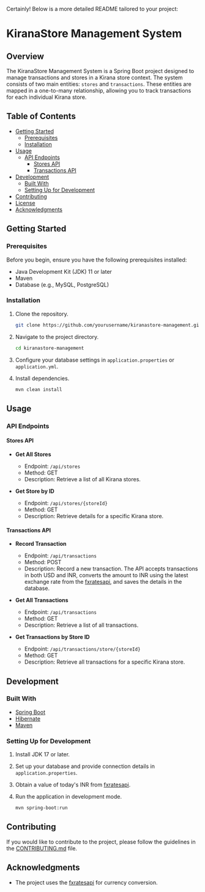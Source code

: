 Certainly! Below is a more detailed README tailored to your project:

# KiranaStore Management System

## Overview

The KiranaStore Management System is a Spring Boot project designed to manage transactions and stores in a Kirana store context. The system consists of two main entities: `stores` and `transactions`. These entities are mapped in a one-to-many relationship, allowing you to track transactions for each individual Kirana store.

## Table of Contents

- [Getting Started](#getting-started)
  - [Prerequisites](#prerequisites)
  - [Installation](#installation)
- [Usage](#usage)
  - [API Endpoints](#api-endpoints)
    - [Stores API](#stores-api)
    - [Transactions API](#transactions-api)
- [Development](#development)
  - [Built With](#built-with)
  - [Setting Up for Development](#setting-up-for-development)
- [Contributing](#contributing)
- [License](#license)
- [Acknowledgments](#acknowledgments)

## Getting Started

### Prerequisites

Before you begin, ensure you have the following prerequisites installed:

- Java Development Kit (JDK) 11 or later
- Maven
- Database (e.g., MySQL, PostgreSQL)

### Installation

1. Clone the repository.

   ```sh
   git clone https://github.com/yourusername/kiranastore-management.git
   ```

2. Navigate to the project directory.

   ```sh
   cd kiranastore-management
   ```

3. Configure your database settings in `application.properties` or `application.yml`.

4. Install dependencies.

   ```sh
   mvn clean install
   ```

## Usage

### API Endpoints

#### Stores API

- **Get All Stores**
  - Endpoint: `/api/stores`
  - Method: GET
  - Description: Retrieve a list of all Kirana stores.

- **Get Store by ID**
  - Endpoint: `/api/stores/{storeId}`
  - Method: GET
  - Description: Retrieve details for a specific Kirana store.

#### Transactions API

- **Record Transaction**
  - Endpoint: `/api/transactions`
  - Method: POST
  - Description: Record a new transaction. The API accepts transactions in both USD and INR, converts the amount to INR using the latest exchange rate from the [fxratesapi](https://api.fxratesapi.com/latest), and saves the details in the database.

- **Get All Transactions**
  - Endpoint: `/api/transactions`
  - Method: GET
  - Description: Retrieve a list of all transactions.

- **Get Transactions by Store ID**
  - Endpoint: `/api/transactions/store/{storeId}`
  - Method: GET
  - Description: Retrieve all transactions for a specific Kirana store.

## Development

### Built With

- [Spring Boot](https://spring.io/projects/spring-boot)
- [Hibernate](https://hibernate.org/)
- [Maven](https://maven.apache.org/)

### Setting Up for Development

1. Install JDK 17 or later.
2. Set up your database and provide connection details in `application.properties`.
3. Obtain a value of today's INR from [fxratesapi](https://api.fxratesapi.com/latest).
4. Run the application in development mode.

   ```sh
   mvn spring-boot:run
   ```

## Contributing

If you would like to contribute to the project, please follow the guidelines in the [CONTRIBUTING.md](CONTRIBUTING.md) file.


## Acknowledgments

- The project uses the [fxratesapi](https://api.fxratesapi.com/latest) for currency conversion.
